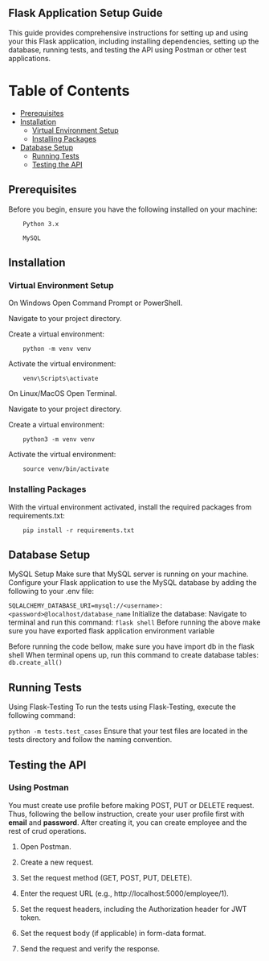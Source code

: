 ## Flask Application Setup Guide

This guide provides comprehensive instructions for setting up and using your this Flask application, including installing dependencies, setting up the database, running tests, and testing the API using Postman or other test applications.

# Table of Contents
- [Prerequisites](#prerequisites)
- [Installation](#installation)
    - [Virtual Environment Setup](#virtual-environment-setup)
    - [Installing Packages](#installing-packages)
- [Database Setup](#database-setup)
    - [Running Tests](#running-tests)
    - [Testing the API](#testing-the-API)


## Prerequisites
Before you begin, ensure you have the following installed on your machine:

```
    Python 3.x

    MySQL
```

## Installation
### Virtual Environment Setup
On Windows
Open Command Prompt or PowerShell.

Navigate to your project directory.

Create a virtual environment:

```
    python -m venv venv
```
Activate the virtual environment:
```
    venv\Scripts\activate
```
On Linux/MacOS
Open Terminal.

Navigate to your project directory.

Create a virtual environment:

```
    python3 -m venv venv
```
Activate the virtual environment:

```
    source venv/bin/activate
```
### Installing Packages
With the virtual environment activated, install the required packages from requirements.txt:

```
    pip install -r requirements.txt
```

## Database Setup
MySQL Setup
Make sure that MySQL server is running on your machine.
Configure your Flask application to use the MySQL database by adding the following to your .env file:

```SQLALCHEMY_DATABASE_URI=mysql://<username>:<password>@localhost/database_name```
Initialize the database:
Navigate to terminal and run this command: ```flask shell```
Before running the above make sure you have exported flask application environment variable

Before running the code bellow, make sure you have import db in the flask shell
When terminal opens up, run this command to create database tables: ```db.create_all()```


## Running Tests
Using Flask-Testing
To run the tests using Flask-Testing, execute the following command:

```python -m tests.test_cases```
Ensure that your test files are located in the tests directory and follow the naming convention.

## Testing the API
### Using Postman
You must create use profile before making POST, PUT or DELETE request. Thus, following the bellow instruction, create your user profile first with **email** and **password**. After creating it, you can create employee and the rest of crud operations.
1. Open Postman.

2. Create a new request.

3. Set the request method (GET, POST, PUT, DELETE).

4. Enter the request URL (e.g., http://localhost:5000/employee/1).


5. Set the request headers, including the Authorization header for JWT token.

6. Set the request body (if applicable) in form-data format.

7. Send the request and verify the response.
